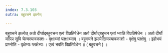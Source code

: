 ```yaml
---
index: 7.3.103
sutra: बहुवचने झल्येत्

---
```

बहुवचने झल्येत् अतो दीर्घाद्बहुवचन एत्वं विप्रतिषेधेन अतो दीर्घाद्बहुचन एत्वं भवति विप्रतिषेधेन । अतो दीर्घो यञ्ञि सुपि चेत्यस्यावकाशः - वृक्षाभ्यां प्लक्षाभ्याम् । बहुवचने झल्येदित्यस्यावकाशो - वृक्षेषु प्लक्षेषु । इहोभयं प्राप्नोति - वृक्षेभ्यः प्लक्षेभ्यः । एत्वं भवति विप्रतिषेधेन ॥ ( बहुवचने ) ।
